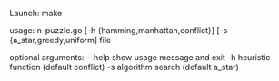 Launch: make

usage: n-puzzle.go  [-h {hamming,manhattan,conflict}]
                    [-s {a_star,greedy,uniform]
                    file


optional arguments:
  --help            show usage message and exit
  -h                heuristic function (default conflict)
  -s                algorithm search (default a_star)
  
